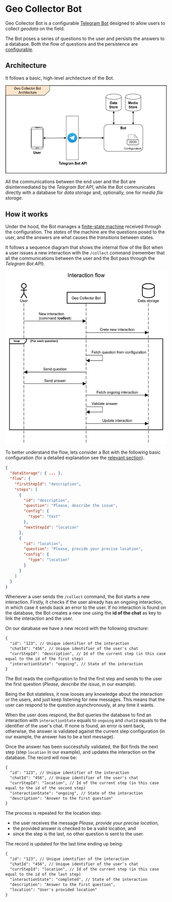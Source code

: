 # Geo Collector Bot

Geo Collector Bot is a configurable [Telegram Bot](https://core.telegram.org/bots) designed to allow users to collect
*geodata* on the field.

The Bot poses a series of questions to the user and persists the answers to a database. Both the flow of questions and
the persistence are [configurable](./30_configuration.md). 

## Architecture

It follows a basic, high-level architecture of the Bot.

![Architecture](./img/architecture.png)

All the communications between the end user and the Bot are disintermediated by the *Telegram Bot API*, while the Bot
communicates directly with a database for *data storage* and, optionally, one for *media file storage*.

## How it works

Under the hood, the Bot manages a [finite-state machine](https://en.wikipedia.org/wiki/Finite-state_machine) received
through the configuration. The *states* of the machine are the questions posed to the user, and the answers are what
causes the *transitions* between states.

It follows a sequence diagram that shows the internal flow of the Bot when a user issues a new interaction with the
`/collect` command (remember that all the communications between the user and the Bot pass through the *Telegram Bot API*).

![Interaction flow](./img/interaction_flow.png)

To better understand the flow, lets consider a Bot with the following basic configuration (for a detailed explanation see
the [relevant section](./30_configuration.md)).

```json
{
  "dataStorage": { ... },
  "flow": {
    "firstStepId": "description",
    "steps": [
      {
        "id": "description",
        "question": "Please, describe the issue",
        "config": { 
          "type": "text"
        },
        "nextStepId": "location"
      },
      {
        "id": "location",
        "question": "Please, provide your precise location",
        "config": { 
          "type": "location"
        }
      }
    ]
  }
}
```

Whenever a user sends the `/collect` command, the Bot starts a new interaction. Firstly, it checks if the user already has
an ongoing interaction, in which case it sends back an error to the user. If no interaction is found on the database, the
Bot creates a new one using the **id of the chat** as key to link the interaction and the user. 

On our database we have a new record with the following structure:

```json5
{
  "id": "123", // Unique identifier of the interaction
  "chatId": "456", // Unique identifier of the user's chat
  "currStepId": "description", // Id of the current step (in this case equal to the id of the first step)
  "interactionState": "ongoing", // State of the interaction
}
```

The Bot reads the configuration to find the first step and sends to the user the first question (*Please, describe the issue*,
in our example).

Being the Bot stateless, it now looses any knowledge about the interaction or the users, and just keep listening for new
messages. This means that the user can respond to the question asynchronously, at any time it wants.

When the user does respond, the Bot queries the database to find an interaction with `interactionState` equals to
`ongoing` and `chatId` equals to the identifier of the user's chat. If none is found, an error is sent back, otherwise,
the answer is validated against the current step configuration (in our example, the answer has to be a text message).

Once the answer has been successfully validated, the Bot finds the next step (step `location` in our example), and updates
the interaction on the database. The record will now be:

```json5
{
  "id": "123", // Unique identifier of the interaction
  "chatId": "456", // Unique identifier of the user's chat
  "currStepId": "location", // Id of the current step (in this case equal to the id of the second step)
  "interactionState": "ongoing", // State of the interaction
  "description": "Answer to the first question"
}
```

The process is repeated for the location step:
- the user receives the message *Please, provide your precise location*,
- the provided answer is checked to be a valid location, and
- since the step is the last, no other question is sent to the user.

The record is updated for the last time ending up being:

```json5
{
  "id": "123", // Unique identifier of the interaction
  "chatId": "456", // Unique identifier of the user's chat
  "currStepId": "location", // Id of the current step (in this case equal to the id of the last step)
  "interactionState": "completed", // State of the interaction
  "description": "Answer to the first question",
  "location": "User's provided location"
}
```

